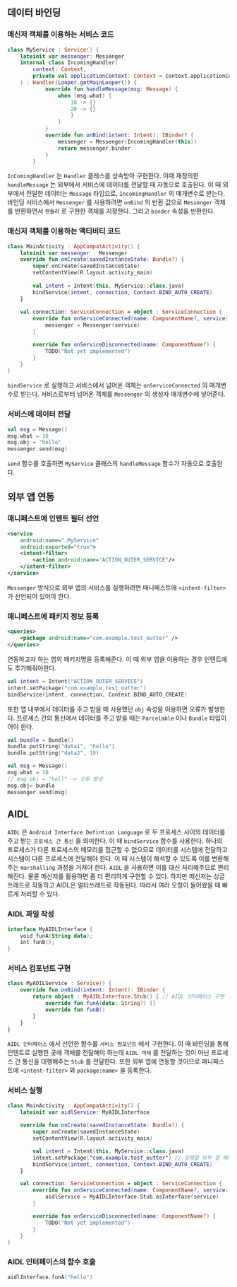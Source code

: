 ## 데이터 바인딩

### 메신저 객체를 이용하는 서비스 코드

```kotlin
class MyService : Service() {
	lateinit var messenger: Messenger
	internal class IncomingHandler(
		context: Context,
		private val applicationContext: Context = context.applicationContext
	) : Handler(Looper.getMainLooper()) {
			override fun handleMessage(msg: Message) {
				when (msg.what) {
					10 -> {}
					20 -> {}
					}
				}
			}
			override fun onBind(intent: Intent): IBinder? {
				messenger = Messenger(IncomingHandler(this))
				return messenger.binder
			}
		}
```

`InComingHandler` 는 `Handler` 클래스를 상속받아 구현한다. 이때 재정의한 `handleMessage` 는 외부에서 서비스에 데이터를 전달할 때 자동으로 호출된다. 이 때 외부에서 전달한 데이터는 `Message` 타입으로, `IncomingHandler` 의 매개변수로 받는다. 바인딩 서비스에서 `Messenger` 를 사용하려면 `onBind` 의 반환 값으로 `Messenger` 객체를 반환하면서 `핸들러` 로 구현한 객체를 지정한다. 그리고 `binder` 속성을 반환한다.

### 매신저 객체를 이용하는 액티비티 코드

```kotlin
class MainActivity : AppCompatActivity() {
    lateinit var messenger : Messenger
    override fun onCreate(savedInstanceState: Bundle?) {
        super.onCreate(savedInstanceState)
        setContentView(R.layout.activity_main)
        
        val intent = Intent(this, MyService::class.java)
        bindService(intent, connection, Context.BIND_AUTO_CREATE)
    }
    
    val connection: ServiceConnection = object : ServiceConnection {
        override fun onServiceConnected(name: ComponentName?, service: IBinder?) {
            messenger = Messenger(service)
        }

        override fun onServiceDisconnected(name: ComponentName?) {
            TODO("Not yet implemented")
        }
    }
}
```

`bindService` 로 실행하고 서비스에서 넘어온 객체는 `onServiceConnected` 의 매개변수로 받는다. 서비스로부터 넘어온 객체를 `Messenger` 의 생성자 매개변수에 넣어준다.

### 서비스에 데이터 전달

```kotlin
val msg = Message()
msg.what = 10
msg.obj = "hello"
messenger.send(msg)
```

`send` 함수를 호출하면 `MyService` 클래스의 `handleMessage` 함수가 자동으로 호출된다.

## 외부 앱 연동

### 매니페스트에 인텐트 필터 선언

```xml
<service
	android:name=".MyService"
	android:exported="true">
	<intent-filter>
		<action android:name="ACTION_OUTER_SERVICE"/>
	</intent-filter>
</service>
```

`Messenger` 방식으로 외부 앱의 서비스를 실행하려면 매니페스트에 `<intent-filter>` 가 선언되어 있어야 한다.

### 매니페스트에 패키지 정보 등록

```xml
<queries>
	<package android:name="com.example.test_outter" />
</queries>
```

연동하고자 하는 앱의 패키지명을 등록해준다. 이 때 외부 앱을 이용하는 경우 인텐트에도 추가해줘야한다.

```kotlin
val intent = Intent("ACTION_OUTER_SERVICE")
intent.setPackage("com.example.test_outter")
bindService(intent, connection, Context.BIND_AUTO_CREATE)
```

또한 앱 내부에서 데이터를 주고 받을 때 사용했던 `obj` 속성을 이용하면 오류가 발생한다. 프로세스 간의 통신에서 데이터를 주고 받을 때는 `Parcelable` 이나 `Bundle` 타입이어야 한다.

```kotlin
val bundle = Bundle()
bundle.putString("data1", "hello")
bundle.putString("data2", 10)

val msg = Message()
msg.what = 10
// msg.obj = "hell" -> 오류 발생
msg.obj= bundle
messenger.send(msg)
```

## AIDL

`AIDL` 은 `Android Interface Defintion Language` 로 두 프로세스 사이의 데이터를 주고 받는 `프로세스 간 통신` 을 의미한다. 이 때 `bindService` 함수를 사용한다. 하나의 프로세스가 다른 프로세스의 메모리를 접근할 수 없으므로 데이터를 시스템에 전달하고 시스템이 다른 프로세스에 전달해야 한다. 이 때 시스템이 해석할 수 있도록 이를 변환해주는 `marshalling` 과정을 거쳐야 한다. `AIDL` 을 사용하면 이를 대신 처리해주므로 편리해진다. 물론 메신저를 활용하면 좀 더 편리하게 구현할 수 있다. 하지만 메신저는 싱글 쓰레드로 작동하고 AIDL은 멀티쓰레드로 작동된다. 따라서 여러 오청이 들어왔을 때 빠르게 처리할 수 있다.

### AIDL 파일 작성

```kotlin
interface MyAIDLInterface {
	void funA(String data);
	int funB();
}
```

### 서비스 컴포넌트 구현

```kotlin
class MyADILService : Service() {
	override fun onBind(intent: Intent): IBinder {
		return object : MyAIDLInterface.Stub() { // AIDL 인터페이스 구현
			override fun funA(data: String?) {}
			override fun funB()
		}
	}
}
```

`AIDL 인터페이스` 에서 선언한 함수를 `서비스 컴포넌트` 에서 구현한다. 이 때 바인딩을 통해 인텐트로 실행한 곳에  객체를 전달해야 하는데 `AIDL 객체` 를 전달하는 것이 아닌 프로세스 간 통신을 대행해주는 `Stub` 를 전달한다. 또한 외부 앱에 연동할 것이므로 매니페스트에 `<intent-filter>` 와 `package:name>` 을 등록한다.

### 서비스 실행

```kotlin
class MainActivity : AppCompatActivity() {
    lateinit var aidlService: MyAIDLInterface
    
    override fun onCreate(savedInstanceState: Bundle?) {
        super.onCreate(savedInstanceState)
        setContentView(R.layout.activity_main)

        val intent = Intent(this, MyService::class.java)
        intent.setPackage("com.example.test_outter") // 실행할 외부 앱 패키지명 등록
        bindService(intent, connection, Context.BIND_AUTO_CREATE)
    }

    val connection: ServiceConnection = object : ServiceConnection {
        override fun onServiceConnected(name: ComponentName?, service: IBinder?) {
            aidlService = MyAIDLInterface.Stub.asInterface(service)
        }

        override fun onServiceDisconnected(name: ComponentName?) {
            TODO("Not yet implemented")
        }
    }
}
```

### AIDL 인터페이스의 함수 호출
```kotlin
aidlInterface.funA("hello")
```
